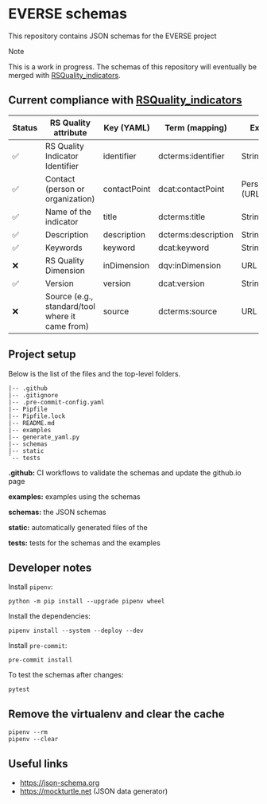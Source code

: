 # EVERSE schemas

This repository contains JSON schemas for the EVERSE project

> [!NOTE]
> This is a work in progress. The schemas of this repository will eventually be merged with [RSQuality_indicators](https://github.com/EVERSE-ResearchSoftware/RSQuality_indicators).


## Current compliance with [RSQuality_indicators](https://github.com/EVERSE-ResearchSoftware/RSQuality_indicators)

|Status| RS Quality attribute | Key (YAML) | Term (mapping) | Expected value |
|---|---|---|---|---|
| ✅ | RS Quality Indicator Identifier | identifier | dcterms:identifier | String |
| ✅ | Contact (person or organization) | contactPoint | dcat:contactPoint | Person/Organization (URL) |
| ✅ | Name of the indicator | title | dcterms:title | String |
| ✅ | Description | description | dcterms:description | String |
| ✅ | Keywords | keyword | dcat:keyword | String |
| ❌ | RS Quality Dimension  | inDimension | dqv:inDimension | URL (category) |
| ✅ | Version | version | dcat:version | String |
| ❌ | Source (e.g., standard/tool where it came from) | source | dcterms:source | URL |


## Project setup

Below is the list of the files and the top-level folders.

```
|-- .github
|-- .gitignore
|-- .pre-commit-config.yaml
|-- Pipfile
|-- Pipfile.lock
|-- README.md
|-- examples
|-- generate_yaml.py
|-- schemas
|-- static
`-- tests
```

**.github:** CI workflows to validate the schemas and update the github.io page

**examples:** examples using the schemas

**schemas:** the JSON schemas

**static:** automatically generated files of the

**tests:** tests for the schemas and the examples


## Developer notes

Install `pipenv`:

```
python -m pip install --upgrade pipenv wheel
```

Install the dependencies:

```
pipenv install --system --deploy --dev
```

Install `pre-commit`:

```
pre-commit install
```

To test the schemas after changes:

```
pytest
```


## Remove the virtualenv and clear the cache

```
pipenv --rm
pipenv --clear
```


## Useful links

- https://json-schema.org
- https://mockturtle.net (JSON data generator)
